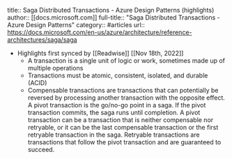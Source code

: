 title:: Saga Distributed Transactions - Azure Design Patterns (highlights)
author:: [[docs.microsoft.com]]
full-title:: "Saga Distributed Transactions - Azure Design Patterns"
category:: #articles
url:: https://docs.microsoft.com/en-us/azure/architecture/reference-architectures/saga/saga

- Highlights first synced by [[Readwise]] [[Nov 18th, 2022]]
	- A transaction is a single unit of logic or work, sometimes made up of multiple operations
	- Transactions must be atomic, consistent, isolated, and durable (ACID)
	- Compensable transactions are transactions that can potentially be reversed by processing another transaction with the opposite effect.
	  A pivot transaction is the go/no-go point in a saga. If the pivot transaction commits, the saga runs until completion. A pivot transaction can be a transaction that is neither compensable nor retryable, or it can be the last compensable transaction or the first retryable transaction in the saga.
	  Retryable transactions are transactions that follow the pivot transaction and are guaranteed to succeed.